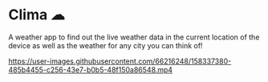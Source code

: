 # Clima ☁

A weather app to find out the live weather data in the current location of the device as well as the weather for any city you can think of!



https://user-images.githubusercontent.com/66216248/158337380-485b4455-c256-43e7-b0b5-48f150a86548.mp4

